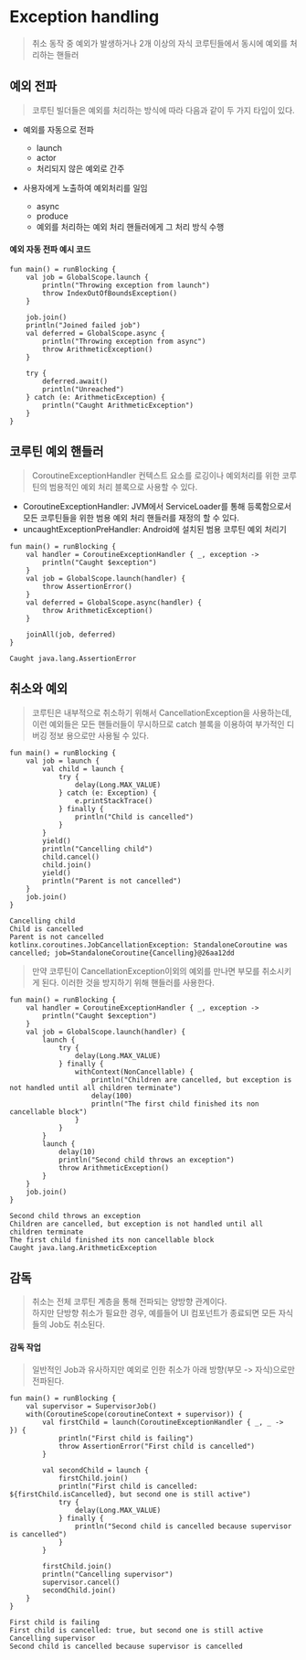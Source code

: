 # Exception handling
> 취소 동작 중 예외가 발생하거나 2개 이상의 자식 코루틴들에서 동시에 예외를 처리하는 핸들러

## 예외 전파
> 코루틴 빌더들은 예외를 처리하는 방식에 따라 다음과 같이 두 가지 타입이 있다.

- 예외를 자동으로 전파
  - launch
  - actor
  - 처리되지 않은 예외로 간주

- 사용자에게 노출하여 예외처리를 일임
  - async
  - produce
  - 예외를 처리하는 예외 처리 핸들러에게 그 처리 방식 수행

#### 예외 자동 전파 예시 코드
```
fun main() = runBlocking {
    val job = GlobalScope.launch {
        println("Throwing exception from launch")
        throw IndexOutOfBoundsException()
    }

    job.join()
    println("Joined failed job")
    val deferred = GlobalScope.async {
        println("Throwing exception from async")
        throw ArithmeticException()
    }

    try {
        deferred.await()
        println("Unreached")
    } catch (e: ArithmeticException) {
        println("Caught ArithmeticException")
    }
}
```

## 코루틴 예외 핸들러
> CoroutineExceptionHandler 컨텍스트 요소를 로깅이나 예외처리를 위한 코루틴의 범용적인 예외 처리 블록으로 사용할 수 있다.

- CoroutineExceptionHandler: JVM에서 ServiceLoader를 통해 등록함으로서 모든 코루틴들을 위한 범용 예외 처리 핸들러를 재정의 할 수 있다.
- uncaughtExceptionPreHandler: Android에 설치된 범용 코루틴 예외 처리기

```
fun main() = runBlocking {
    val handler = CoroutineExceptionHandler { _, exception ->
        println("Caught $exception")
    }
    val job = GlobalScope.launch(handler) {
        throw AssertionError()
    }
    val deferred = GlobalScope.async(handler) {
        throw ArithmeticException()
    }

    joinAll(job, deferred)
}

Caught java.lang.AssertionError
```

## 취소와 예외
> 코루틴은 내부적으로 취소하기 위해서 CancellationException을 사용하는데,  
이런 예외들은 모든 핸들러들이 무시하므로 catch 블록을 이용하여 부가적인 디버깅 정보 용으로만 사용될 수 있다.  

```
fun main() = runBlocking {
    val job = launch {
        val child = launch {
            try {
                delay(Long.MAX_VALUE)
            } catch (e: Exception) {
                e.printStackTrace()
            } finally {
                println("Child is cancelled")
            }
        }
        yield()
        println("Cancelling child")
        child.cancel()
        child.join()
        yield()
        println("Parent is not cancelled")
    }
    job.join()
}

Cancelling child
Child is cancelled
Parent is not cancelled
kotlinx.coroutines.JobCancellationException: StandaloneCoroutine was cancelled; job=StandaloneCoroutine{Cancelling}@26aa12dd
```

> 만약 코루틴이 CancellationException이외의 예외를 만나면 부모를 취소시키게 된다. 이러한 것을 방지하기 위해 핸들러를 사용한다.

```
fun main() = runBlocking {
    val handler = CoroutineExceptionHandler { _, exception ->
        println("Caught $exception")
    }
    val job = GlobalScope.launch(handler) {
        launch {
            try {
                delay(Long.MAX_VALUE)
            } finally {
                withContext(NonCancellable) {
                    println("Children are cancelled, but exception is not handled until all children terminate")
                    delay(100)
                    println("The first child finished its non cancellable block")
                }
            }
        }
        launch {
            delay(10)
            println("Second child throws an exception")
            throw ArithmeticException()
        }
    }
    job.join()
}

Second child throws an exception
Children are cancelled, but exception is not handled until all children terminate
The first child finished its non cancellable block
Caught java.lang.ArithmeticException
```

## 감독
> 취소는 전체 코루틴 계층을 통해 전파되는 양방향 관계이다.  
하지만 단방향 취소가 필요한 경우, 예를들어 UI 컴포넌트가 종료되면 모든 자식들의 Job도 취소된다.

#### 감독 작업
> 일반적인 Job과 유사하지만 예외로 인한 취소가 아래 방향(부모 -> 자식)으로만 전파된다.

```
fun main() = runBlocking {
    val supervisor = SupervisorJob()
    with(CoroutineScope(coroutineContext + supervisor)) {
        val firstChild = launch(CoroutineExceptionHandler { _, _ ->  }) {
            println("First child is failing")
            throw AssertionError("First child is cancelled")
        }

        val secondChild = launch {
            firstChild.join()
            println("First child is cancelled: ${firstChild.isCancelled}, but second one is still active")
            try {
                delay(Long.MAX_VALUE)
            } finally {
                println("Second child is cancelled because supervisor is cancelled")
            }
        }

        firstChild.join()
        println("Cancelling supervisor")
        supervisor.cancel()
        secondChild.join()
    }
}

First child is failing
First child is cancelled: true, but second one is still active
Cancelling supervisor
Second child is cancelled because supervisor is cancelled
```
